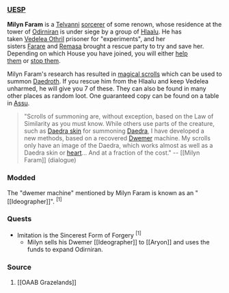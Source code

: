### [UESP](https://en.uesp.net/wiki/Morrowind:Milyn_Faram)
**Milyn Faram** is a [Telvanni](https://en.uesp.net/wiki/Morrowind:House_Telvanni "Morrowind:House Telvanni") [sorcerer](https://en.uesp.net/wiki/Morrowind:Sorcerer "Morrowind:Sorcerer") of some renown, whose residence at the tower of [Odirniran](https://en.uesp.net/wiki/Morrowind:Odirniran_(place) "Morrowind:Odirniran (place)") is under siege by a group of [Hlaalu](https://en.uesp.net/wiki/Morrowind:House_Hlaalu "Morrowind:House Hlaalu"). He has taken [Vedelea Othril](https://en.uesp.net/wiki/Morrowind:Vedelea_Othril "Morrowind:Vedelea Othril") prisoner for "experiments", and her sisters [Farare](https://en.uesp.net/wiki/Morrowind:Farare_Othril "Morrowind:Farare Othril") and [Remasa](https://en.uesp.net/wiki/Morrowind:Remasa_Othril "Morrowind:Remasa Othril") brought a rescue party to try and save her. Depending on which House you have joined, you will either [help them](https://en.uesp.net/wiki/Morrowind:Telvanni_at_Odirniran "Morrowind:Telvanni at Odirniran") or [stop them](https://en.uesp.net/wiki/Morrowind:Odirniran_(quest) "Morrowind:Odirniran (quest)").

Milyn Faram's research has resulted in [magical scrolls](https://en.uesp.net/wiki/Morrowind:Milyn_Faram%27s_Scroll "Morrowind:Milyn Faram's Scroll") which can be used to summon [Daedroth](https://en.uesp.net/wiki/Morrowind:Daedroth "Morrowind:Daedroth"). If you rescue him from the Hlaalu and keep Vedelea unharmed, he will give you 7 of these. They can also be found in many other places as random loot. One guaranteed copy can be found on a table in [Assu](https://en.uesp.net/wiki/Morrowind:Assu "Morrowind:Assu").

> "Scrolls of summoning are, without exception, based on the Law of Similarity as you must know. While others use parts of the creature, such as [Daedra skin](https://en.uesp.net/wiki/Morrowind:Daedra_Skin "Morrowind:Daedra Skin") for summoning [Daedra](https://en.uesp.net/wiki/Morrowind:Daedra "Morrowind:Daedra"), I have developed a new methods, based on a recovered [Dwemer](https://en.uesp.net/wiki/Morrowind:Dwemer "Morrowind:Dwemer") machine. My scrolls only have an image of the Daedra, which works almost as well as a Daedra skin or [heart](https://en.uesp.net/wiki/Morrowind:Daedra%27s_Heart "Morrowind:Daedra's Heart")... And at a fraction of the cost."
> -- [[Milyn Faram]] (dialogue)
### Modded
The "dwemer machine" mentioned by Milyn Faram is known as an "[[Ideographer]]". <sup>[1]</sup>
### Quests
* Imitation is the Sincerest Form of Forgery <sup>[1]</sup>
	* Milyn sells his Dwemer [[Ideographer]] to [[Aryon]] and uses the funds to expand Odirniran.
### Source
1. [[OAAB Grazelands]]